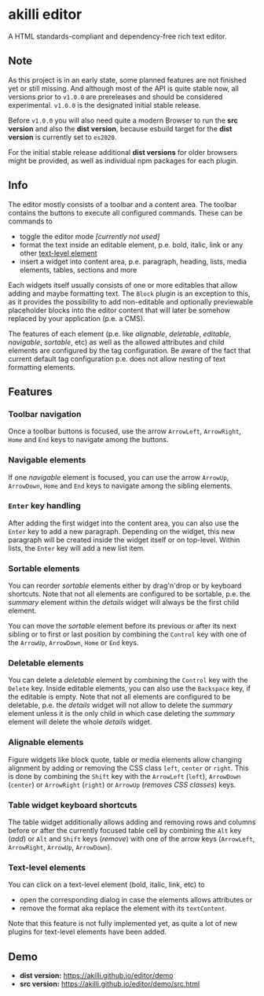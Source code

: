 # akilli editor

A HTML standards-compliant and dependency-free rich text editor.

## Note

As this project is in an early state, some planned features are not finished yet or still missing. And although most of the API is quite stable now, all versions prior to `v1.0.0` are prereleases and should be considered experimental. `v1.0.0` is the designated initial stable release.

Before `v1.0.0` you will also need quite a modern Browser to run the **src version** and also the **dist version**, because esbuild target for the **dist version** is currently set to `es2020`. 

For the initial stable release additional **dist versions** for older browsers might be provided, as well as individual npm packages for each plugin. 

## Info

The editor mostly consists of a toolbar and a content area. The toolbar contains the buttons to execute all configured commands. These can be commands to

- toggle the editor mode *[currently not used]*
- format the text inside an editable element, p.e. bold, italic, link or any other [text-level element](https://html.spec.whatwg.org/multipage/text-level-semantics.html)
- insert a widget into content area, p.e. paragraph, heading, lists, media elements, tables, sections and more

Each widgets itself usually consists of one or more editables that allow adding and maybe formatting text. The `Block` plugin is an exception to this, as it provides the possibility to add non-editable and optionally previewable placeholder blocks into the editor content that will later be somehow replaced by your application (p.e. a CMS).

The features of each element (p.e. like *alignable*, *deletable*, *editable*, *navigable*, *sortable*, etc) as well as the allowed attributes and child elements are configured by the tag configuration. Be aware of the fact that current default tag configuration p.e. does not allow nesting of text formatting elements.

## Features

### Toolbar navigation

Once a toolbar buttons is focused, use the arrow `ArrowLeft`, `ArrowRight`, `Home` and `End` keys to navigate among the buttons.

### Navigable elements

If one *navigable* element is focused, you can use the arrow `ArrowUp`, `ArrowDown`, `Home` and `End` keys to navigate among the sibling elements.

### `Enter` key handling

After adding the first widget into the content area, you can also use the `Enter` key to add a new paragraph. Depending on the widget, this new paragraph will be created inside the widget itself or on top-level. Within lists, the `Enter` key will add a new list item.

### Sortable elements

You can reorder *sortable* elements either by drag'n'drop or by keyboard shortcuts. Note that not all elements are configured to be sortable, p.e. the *summary* element within the *details* widget will always be the first child element.

You can move the *sortable* element before its previous or after its next sibling or to first or last position by combining the `Control` key with one of the `ArrowUp`, `ArrowDown`, `Home` or `End` keys.

### Deletable elements

You can delete a *deletable* element by combining the `Control` key with the `Delete` key. Inside editable elements, you can also use the `Backspace` key, if the editable is empty. Note that not all elements are configured to be deletable, p.e. the *details* widget will not allow to delete the *summary* element unless it is the only child in which case deleting the *summary* element will delete the whole *details* widget.

### Alignable elements

Figure widgets like block quote, table or media elements allow changing alignment by adding or removing the CSS class `left`, `center` or `right`. This is done by combining the `Shift` key with the `ArrowLeft` (`left`), `ArrowDown` (`center`) or `ArrowRight` (`right`) or `ArrowUp` (*removes CSS classes*) keys.

### Table widget keyboard shortcuts

The table widget additionally allows adding and removing rows and columns before or after the currently focused table cell by combining the `Alt` key (*add*) or `Alt` and `Shift` keys (*remove*) with one of the arrow keys (`ArrowLeft`, `ArrowRight`, `ArrowUp`, `ArrowDown`).

### Text-level elements

You can click on a text-level element (bold, italic, link, etc) to 

- open the corresponding dialog in case the elements allows attributes or 
- remove the format aka replace the element with its `textContent`.

Note that this feature is not fully implemented yet, as quite a lot of new plugins for text-level elements have been added. 

## Demo

- **dist version:** https://akilli.github.io/editor/demo
- **src version:** https://akilli.github.io/editor/demo/src.html
